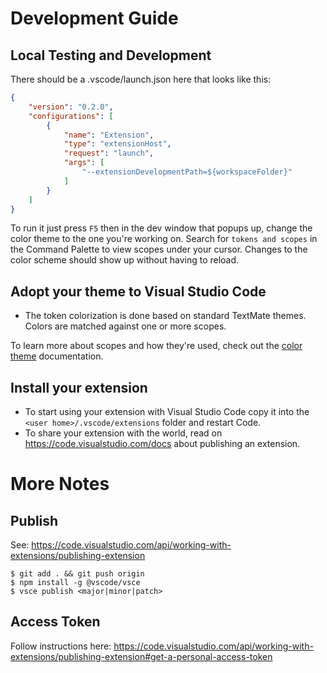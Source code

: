 # Development Guide

## Local Testing and Development

There should be a .vscode/launch.json here that looks like this:

```json
{
	"version": "0.2.0",
    "configurations": [
        {
            "name": "Extension",
            "type": "extensionHost",
            "request": "launch",
            "args": [
                "--extensionDevelopmentPath=${workspaceFolder}"
            ]
        }
    ]
}
```

To run it just press `F5` then in the dev window that popups up, change the color theme to the one you're working on. Search for `tokens and scopes` in the Command Palette to view scopes under your cursor. Changes to the color scheme should show up without having to reload.

## Adopt your theme to Visual Studio Code

* The token colorization is done based on standard TextMate themes. Colors are matched against one or more scopes.

To learn more about scopes and how they're used, check out the [color theme](https://code.visualstudio.com/api/extension-guides/color-theme) documentation.

## Install your extension

* To start using your extension with Visual Studio Code copy it into the `<user home>/.vscode/extensions` folder and restart Code.
* To share your extension with the world, read on https://code.visualstudio.com/docs about publishing an extension.

# More Notes

## Publish

See: https://code.visualstudio.com/api/working-with-extensions/publishing-extension

```
$ git add . && git push origin
$ npm install -g @vscode/vsce
$ vsce publish <major|minor|patch>
```

## Access Token

Follow instructions here: https://code.visualstudio.com/api/working-with-extensions/publishing-extension#get-a-personal-access-token
